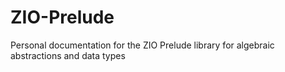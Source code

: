 # ZIO-Prelude
Personal documentation for the ZIO Prelude library for algebraic abstractions and data types
